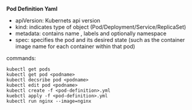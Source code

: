 **Pod Definition Yaml**

- apiVersion: Kubernets api version
- kind: indicates type of object (Pod/Deployment/Service/ReplicaSet)
- metadata: contains name , labels and optionally namespace
- spec: specifies the pod and its desired state (such as the container     image name for each container within that pod)

commands:
```
kubectl get pods
kubectl get pod <podname>
kubectl decsribe pod <podname>
kubectl edit pod <podname>
kubectl create -f <pod-definition>.yml
kuebctl apply -f <pod-definition>.yml
kubectl run nginx --image=nginx 
```
